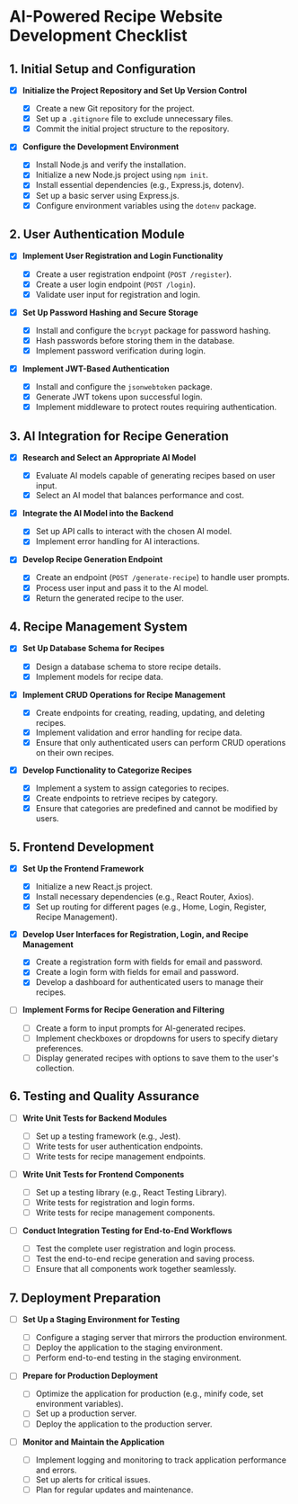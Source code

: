 # AI-Powered Recipe Website Development Checklist

## 1. Initial Setup and Configuration

- [x] **Initialize the Project Repository and Set Up Version Control**

  - [x] Create a new Git repository for the project.
  - [x] Set up a `.gitignore` file to exclude unnecessary files.
  - [x] Commit the initial project structure to the repository.

- [x] **Configure the Development Environment**
  - [x] Install Node.js and verify the installation.
  - [x] Initialize a new Node.js project using `npm init`.
  - [x] Install essential dependencies (e.g., Express.js, dotenv).
  - [x] Set up a basic server using Express.js.
  - [x] Configure environment variables using the `dotenv` package.

## 2. User Authentication Module

- [x] **Implement User Registration and Login Functionality**

  - [x] Create a user registration endpoint (`POST /register`).
  - [x] Create a user login endpoint (`POST /login`).
  - [x] Validate user input for registration and login.

- [x] **Set Up Password Hashing and Secure Storage**

  - [x] Install and configure the `bcrypt` package for password hashing.
  - [x] Hash passwords before storing them in the database.
  - [x] Implement password verification during login.

- [x] **Implement JWT-Based Authentication**
  - [x] Install and configure the `jsonwebtoken` package.
  - [x] Generate JWT tokens upon successful login.
  - [x] Implement middleware to protect routes requiring authentication.

## 3. AI Integration for Recipe Generation

- [x] **Research and Select an Appropriate AI Model**

  - [x] Evaluate AI models capable of generating recipes based on user input.
  - [x] Select an AI model that balances performance and cost.

- [x] **Integrate the AI Model into the Backend**

  - [x] Set up API calls to interact with the chosen AI model.
  - [x] Implement error handling for AI interactions.

- [x] **Develop Recipe Generation Endpoint**
  - [x] Create an endpoint (`POST /generate-recipe`) to handle user prompts.
  - [x] Process user input and pass it to the AI model.
  - [x] Return the generated recipe to the user.

## 4. Recipe Management System

- [x] **Set Up Database Schema for Recipes**

  - [x] Design a database schema to store recipe details.
  - [x] Implement models for recipe data.

- [x] **Implement CRUD Operations for Recipe Management**

  - [x] Create endpoints for creating, reading, updating, and deleting recipes.
  - [x] Implement validation and error handling for recipe data.
  - [x] Ensure that only authenticated users can perform CRUD operations on their own recipes.

- [x] **Develop Functionality to Categorize Recipes**
  - [x] Implement a system to assign categories to recipes.
  - [x] Create endpoints to retrieve recipes by category.
  - [x] Ensure that categories are predefined and cannot be modified by users.

## 5. Frontend Development

- [x] **Set Up the Frontend Framework**

  - [x] Initialize a new React.js project.
  - [x] Install necessary dependencies (e.g., React Router, Axios).
  - [x] Set up routing for different pages (e.g., Home, Login, Register, Recipe Management).

- [x] **Develop User Interfaces for Registration, Login, and Recipe Management**

  - [x] Create a registration form with fields for email and password.
  - [x] Create a login form with fields for email and password.
  - [x] Develop a dashboard for authenticated users to manage their recipes.

- [ ] **Implement Forms for Recipe Generation and Filtering**
  - [ ] Create a form to input prompts for AI-generated recipes.
  - [ ] Implement checkboxes or dropdowns for users to specify dietary preferences.
  - [ ] Display generated recipes with options to save them to the user's collection.

## 6. Testing and Quality Assurance

- [ ] **Write Unit Tests for Backend Modules**

  - [ ] Set up a testing framework (e.g., Jest).
  - [ ] Write tests for user authentication endpoints.
  - [ ] Write tests for recipe management endpoints.

- [ ] **Write Unit Tests for Frontend Components**

  - [ ] Set up a testing library (e.g., React Testing Library).
  - [ ] Write tests for registration and login forms.
  - [ ] Write tests for recipe management components.

- [ ] **Conduct Integration Testing for End-to-End Workflows**
  - [ ] Test the complete user registration and login process.
  - [ ] Test the end-to-end recipe generation and saving process.
  - [ ] Ensure that all components work together seamlessly.

## 7. Deployment Preparation

- [ ] **Set Up a Staging Environment for Testing**

  - [ ] Configure a staging server that mirrors the production environment.
  - [ ] Deploy the application to the staging environment.
  - [ ] Perform end-to-end testing in the staging environment.

- [ ] **Prepare for Production Deployment**

  - [ ] Optimize the application for production (e.g., minify code, set environment variables).
  - [ ] Set up a production server.
  - [ ] Deploy the application to the production server.

- [ ] **Monitor and Maintain the Application**
  - [ ] Implement logging and monitoring to track application performance and errors.
  - [ ] Set up alerts for critical issues.
  - [ ] Plan for regular updates and maintenance.
